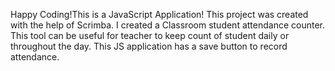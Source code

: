 Happy Coding!This is a JavaScript Application!
This project was created with the help of Scrimba.
I created a Classroom student attendance counter. 
This tool can be useful for teacher to keep count of student daily or throughout the day.
This JS application has a save button to record attendance. 

